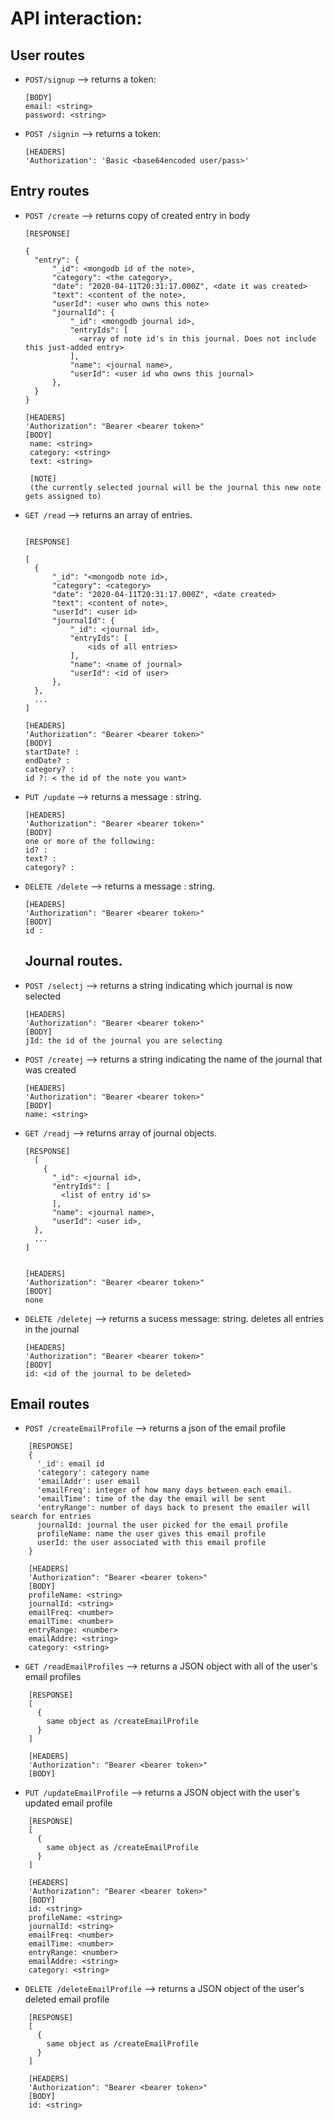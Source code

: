 # API interaction: 


## User routes

- `POST/signup` --> returns a token: <string>
  ```
  [BODY]
  email: <string>
  password: <string>
  ```

- `POST /signin` --> returns a token: <string>
  ```
  [HEADERS]
  'Authorization': 'Basic <base64encoded user/pass>'
  ```


## Entry routes

- `POST /create` --> returns copy of created entry in body
  ```
  [RESPONSE]

  {
    "entry": {
        "_id": <mongodb id of the note>,
        "category": <the category>,
        "date": "2020-04-11T20:31:17.000Z", <date it was created>
        "text": <content of the note>,
        "userId": <user who owns this note>
        "journalId": {
            "_id": <mongodb journal id>,
            "entryIds": [
              <array of note id's in this journal. Does not include this just-added entry>
            ],
            "name": <journal name>,
            "userId": <user id who owns this journal>
        },
    }
  }

  [HEADERS]
  'Authorization": "Bearer <bearer token>"
  [BODY]
   name: <string>
   category: <string>
   text: <string>

   [NOTE]
   (the currently selected journal will be the journal this new note gets assigned to)
  ```

- `GET /read` --> returns an array of entries. 
  ```

  [RESPONSE]

  [
    {
        "_id": "<mongodb note id>,
        "category": <category>
        "date": "2020-04-11T20:31:17.000Z", <date created>
        "text": <content of note>,
        "userId": <user id>
        "journalId": {
            "_id": <journal id>,
            "entryIds": [
                <ids of all entries>
            ],
            "name": <name of journal>
            "userId": <id of user>
        },
    },
    ...
  ]

  [HEADERS]
  'Authorization": "Bearer <bearer token>" 
  [BODY]
  startDate? : 
  endDate? : 
  category? : 
  id ?: < the id of the note you want>
  ```

- `PUT /update` -->  returns a message : string.
  ```
  [HEADERS]
  'Authorization": "Bearer <bearer token>" 
  [BODY]
  one or more of the following: 
  id? :
  text? :
  category? :
  
  ```
- `DELETE /delete` -->  returns a message : string.
  ```
  [HEADERS]
  'Authorization": "Bearer <bearer token>" 
  [BODY]
  id :
  ```

  ## Journal routes.

- `POST /selectj` -->  returns a string indicating which journal is now selected
  ```
  [HEADERS]
  'Authorization": "Bearer <bearer token>" 
  [BODY]
  jId: the id of the journal you are selecting
  
  ```
- `POST /createj` -->  returns a string indicating the name of the journal that was created
  ```
  [HEADERS]
  'Authorization": "Bearer <bearer token>" 
  [BODY]
  name: <string>
  
  ```
- `GET /readj` -->  returns array of journal objects.

  ```
  [RESPONSE]
    [
      {
        "_id": <journal id>,
        "entryIds": [
          <list of entry id's>
        ],
        "name": <journal name>,
        "userId": <user id>,
    }, 
    ...
  ]


  [HEADERS]
  'Authorization": "Bearer <bearer token>" 
  [BODY]
  none
  
  ```
  
- `DELETE /deletej` -->  returns a sucess message: string.
deletes all entries in the journal
  ```
  [HEADERS]
  'Authorization": "Bearer <bearer token>" 
  [BODY]
  id: <id of the journal to be deleted>
  
  ```

## Email routes

- `POST /createEmailProfile` --> returns a json of the email profile
```
    [RESPONSE]
    {
      '_id': email id
      'category': category name
      'emailAddr': user email
      'emailFreq': integer of how many days between each email.
      'emailTime': time of the day the email will be sent
      'entryRange': number of days back to present the emailer will search for entries
      journalId: journal the user picked for the email profile
      profileName: name the user gives this email profile
      userId: the user associated with this email profile
    }

    [HEADERS]
    'Authorization": "Bearer <bearer token>" 
    [BODY]
    profileName: <string>
    journalId: <string>
    emailFreq: <number>
    emailTime: <number>
    entryRange: <number>
    emailAddre: <string>
    category: <string>
```

- `GET /readEmailProfiles` --> returns a JSON object with all of the user's email profiles

```
    [RESPONSE]
    [
      {
        same object as /createEmailProfile
      }
    ]

    [HEADERS]
    'Authorization": "Bearer <bearer token>"
    [BODY]
```

- `PUT /updateEmailProfile` --> returns a JSON object with the user's updated email profile

```
    [RESPONSE]
    [
      {
        same object as /createEmailProfile
      }
    ]

    [HEADERS]
    'Authorization": "Bearer <bearer token>"
    [BODY]
    id: <string>
    profileName: <string>
    journalId: <string>
    emailFreq: <number>
    emailTime: <number>
    entryRange: <number>
    emailAddre: <string>
    category: <string>
```

- `DELETE /deleteEmailProfile` --> returns a JSON object of the user's deleted email profile

```
    [RESPONSE]
    [
      {
        same object as /createEmailProfile
      }
    ]

    [HEADERS]
    'Authorization": "Bearer <bearer token>"
    [BODY]
    id: <string>
```